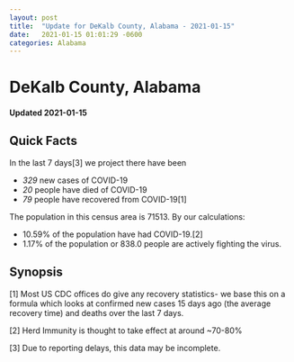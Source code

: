 ```yaml
---
layout: post
title:  "Update for DeKalb County, Alabama - 2021-01-15"
date:   2021-01-15 01:01:29 -0600
categories: Alabama
---
```


# DeKalb County, Alabama
#### Updated 2021-01-15

## Quick Facts

In the last 7 days[3] we project there have been
- *329* new cases of COVID-19
- *20* people have died of COVID-19
- *79* people have recovered from COVID-19[1]

The population in this census area is 71513. By our calculations:
- 10.59% of the population have had COVID-19.[2]
- 1.17% of the population or 838.0 people are actively fighting the virus.

## Synopsis




[1] Most US CDC offices do give any recovery statistics- we base this on a formula which looks at confirmed new cases
15 days ago (the average recovery time) and deaths over the last 7 days.

[2] Herd Immunity is thought to take effect at around ~70-80%

[3] Due to reporting delays, this data may be incomplete.
 
    